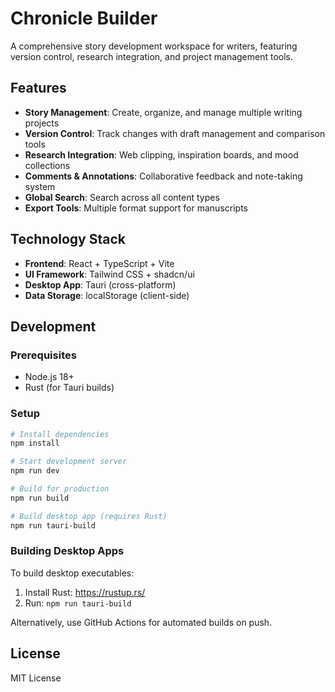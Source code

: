 # Chronicle Builder

A comprehensive story development workspace for writers, featuring version control, research integration, and project management tools.

## Features

- **Story Management**: Create, organize, and manage multiple writing projects
- **Version Control**: Track changes with draft management and comparison tools
- **Research Integration**: Web clipping, inspiration boards, and mood collections
- **Comments & Annotations**: Collaborative feedback and note-taking system
- **Global Search**: Search across all content types
- **Export Tools**: Multiple format support for manuscripts

## Technology Stack

- **Frontend**: React + TypeScript + Vite
- **UI Framework**: Tailwind CSS + shadcn/ui
- **Desktop App**: Tauri (cross-platform)
- **Data Storage**: localStorage (client-side)

## Development

### Prerequisites

- Node.js 18+
- Rust (for Tauri builds)

### Setup

```bash
# Install dependencies
npm install

# Start development server
npm run dev

# Build for production
npm run build

# Build desktop app (requires Rust)
npm run tauri-build
```

### Building Desktop Apps

To build desktop executables:

1. Install Rust: https://rustup.rs/
2. Run: `npm run tauri-build`

Alternatively, use GitHub Actions for automated builds on push.

## License

MIT License

